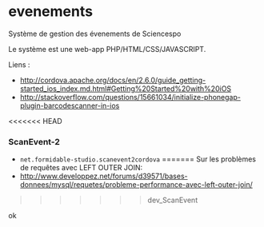evenements
==========

Système de gestion des évenements de Sciencespo

Le système est une web-app PHP/HTML/CSS/JAVASCRIPT.


Liens :
- http://cordova.apache.org/docs/en/2.6.0/guide_getting-started_ios_index.md.html#Getting%20Started%20with%20iOS
- http://stackoverflow.com/questions/15661034/initialize-phonegap-plugin-barcodescanner-in-ios


<<<<<<< HEAD
### ScanEvent-2

- `net.formidable-studio.scanevent2cordova`
=======
Sur les problèmes de requêtes avec LEFT OUTER JOIN:
- http://www.developpez.net/forums/d39571/bases-donnees/mysql/requetes/probleme-performance-avec-left-outer-join/
>>>>>>> dev_ScanEvent

ok